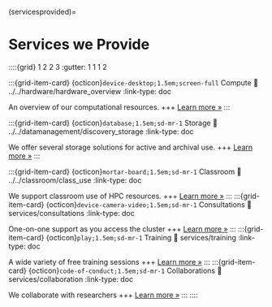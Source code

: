 (servicesprovided)=
# Services we Provide

::::{grid} 1 2 2 3
:gutter: 1 1 1 2

:::{grid-item-card} {octicon}`device-desktop;1.5em;screen-full` Compute
:link: ../../hardware/hardware_overview
:link-type: doc

An overview of our computational resources.
+++
[Learn more »](../../hardware/hardware_overview)
:::

:::{grid-item-card} {octicon}`database;1.5em;sd-mr-1` Storage
:link: ../../datamanagement/discovery_storage
:link-type: doc

We offer several storage solutions for active and archival use.
+++
[Learn more »](../../datamanagement/discovery_storage)
:::

:::{grid-item-card} {octicon}`mortar-board;1.5em;sd-mr-1` Classroom
:link: ../../classroom/class_use
:link-type: doc

We support classroom use of HPC resources.
+++
[Learn more »](../../classroom/class_use)
:::
:::{grid-item-card} {octicon}`device-camera-video;1.5em;sd-mr-1` Consultations
:link: services/consultations
:link-type: doc

One-on-one support as you access the cluster
+++
[Learn more »](services/consultations)
:::
:::{grid-item-card} {octicon}`play;1.5em;sd-mr-1` Training
:link: services/training
:link-type: doc

A wide variety of free training sessions
+++
[Learn more »](services/training)
:::
:::{grid-item-card} {octicon}`code-of-conduct;1.5em;sd-mr-1` Collaborations
:link: services/collaboration
:link-type: doc

We collaborate with researchers 
+++
[Learn more »](services/collaboration)
:::
::::


